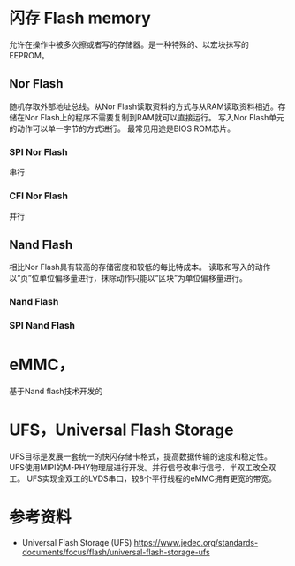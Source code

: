 # 闪存 Flash memory
允许在操作中被多次擦或者写的存储器。是一种特殊的、以宏块抹写的EEPROM。

## Nor Flash
随机存取外部地址总线。从Nor Flash读取资料的方式与从RAM读取资料相近。存储在Nor Flash上的程序不需要复制到RAM就可以直接运行。
写入Nor Flash单元的动作可以单一字节的方式进行。
最常见用途是BIOS ROM芯片。

### SPI Nor Flash
串行

### CFI Nor Flash
并行


## Nand Flash
相比Nor Flash具有较高的存储密度和较低的每比特成本。
读取和写入的动作以“页”位单位偏移量进行，抹除动作只能以“区块”为单位偏移量进行。


### Nand Flash


### SPI Nand Flash


# eMMC，
基于Nand flash技术开发的


# UFS，Universal Flash Storage
UFS目标是发展一套统一的快闪存储卡格式，提高数据传输的速度和稳定性。
UFS使用MIPI的M-PHY物理层进行开发。并行信号改串行信号，半双工改全双工。
UFS实现全双工的LVDS串口，较8个平行线程的eMMC拥有更宽的带宽。


# 参考资料
- Universal Flash Storage (UFS)
https://www.jedec.org/standards-documents/focus/flash/universal-flash-storage-ufs


